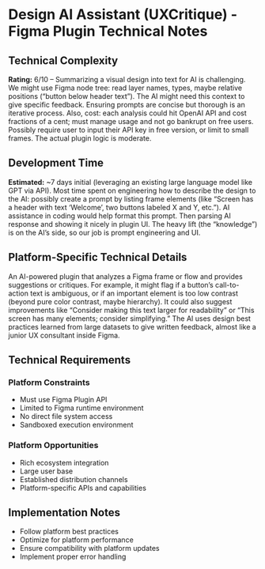 # Design AI Assistant (UXCritique) - Figma Plugin Technical Notes

## Technical Complexity
**Rating:** 6/10 – Summarizing a visual design into text for AI is challenging. We might use Figma node tree: read layer names, types, maybe relative positions (“button below header text”). The AI might need this context to give specific feedback. Ensuring prompts are concise but thorough is an iterative process. Also, cost: each analysis could hit OpenAI API and cost fractions of a cent; must manage usage and not go bankrupt on free users. Possibly require user to input their API key in free version, or limit to small frames. The actual plugin logic is moderate.

## Development Time
**Estimated:** ~7 days initial (leveraging an existing large language model like GPT via API). Most time spent on engineering how to describe the design to the AI: possibly create a prompt by listing frame elements (like “Screen has a header with text ‘Welcome’, two buttons labeled X and Y, etc.”). AI assistance in coding would help format this prompt. Then parsing AI response and showing it nicely in plugin UI. The heavy lift (the “knowledge”) is on the AI’s side, so our job is prompt engineering and UI.

## Platform-Specific Technical Details
An AI-powered plugin that analyzes a Figma frame or flow and provides suggestions or critiques. For example, it might flag if a button’s call-to-action text is ambiguous, or if an important element is too low contrast (beyond pure color contrast, maybe hierarchy). It could also suggest improvements like “Consider making this text larger for readability” or “This screen has many elements; consider simplifying.” The AI uses design best practices learned from large datasets to give written feedback, almost like a junior UX consultant inside Figma.

## Technical Requirements

### Platform Constraints
- Must use Figma Plugin API
- Limited to Figma runtime environment
- No direct file system access
- Sandboxed execution environment

### Platform Opportunities
- Rich ecosystem integration
- Large user base
- Established distribution channels
- Platform-specific APIs and capabilities

## Implementation Notes
- Follow platform best practices
- Optimize for platform performance
- Ensure compatibility with platform updates
- Implement proper error handling
